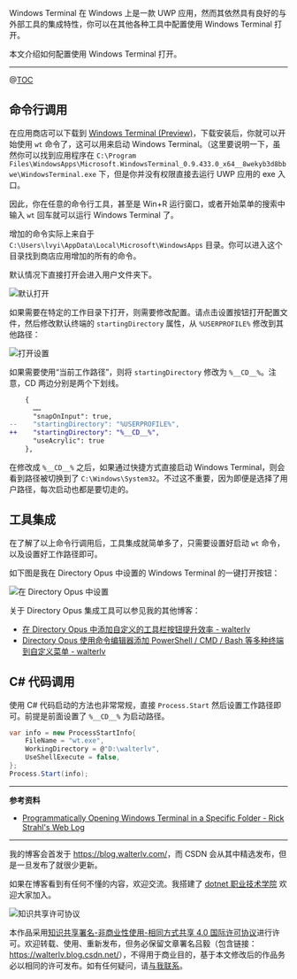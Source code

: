 

Windows Terminal 在 Windows 上是一款 UWP 应用，然而其依然具有良好的与外部工具的集成特性，你可以在其他各种工具中配置使用 Windows Terminal 打开。

本文介绍如何配置使用 Windows Terminal 打开。

---

@[TOC](本文内容)

## 命令行调用

在应用商店可以下载到 [Windows Terminal (Preview)](https://www.microsoft.com/store/productId/9N0DX20HK701)，下载安装后，你就可以开始使用 `wt` 命令了，这可以用来启动 Windows Terminal。（这里要说明一下，虽然你可以找到应用程序在 `C:\Program Files\WindowsApps\Microsoft.WindowsTerminal_0.9.433.0_x64__8wekyb3d8bbwe\WindowsTerminal.exe` 下，但是你并没有权限直接去运行 UWP 应用的 exe 入口。

因此，你在任意的命令行工具，甚至是 Win+R 运行窗口，或者开始菜单的搜索中输入 `wt` 回车就可以运行 Windows Terminal 了。

增加的命令实际上来自于 `C:\Users\lvyi\AppData\Local\Microsoft\WindowsApps` 目录。你可以进入这个目录找到商店应用增加的所有的命令。

默认情况下直接打开会进入用户文件夹下。

![默认打开](https://blog.walterlv.com/static/posts/2020-03-17-09-52-28.png)

如果需要在特定的工作目录下打开，则需要修改配置。请点击设置按钮打开配置文件，然后修改默认终端的 `startingDirectory` 属性，从 `%USERPROFILE%` 修改到其他路径：

![打开设置](https://blog.walterlv.com/static/posts/2020-03-17-09-53-59.png)

如果需要使用“当前工作路径”，则将 `startingDirectory` 修改为 `%__CD__%`。注意，CD 两边分别是两个下划线。

```diff
    {
      ……
      "snapOnInput": true,
--    "startingDirectory": "%USERPROFILE%",
++    "startingDirectory": "%__CD__%",
      "useAcrylic": true
    },
```

在修改成 `%__CD__%` 之后，如果通过快捷方式直接启动 Windows Terminal，则会看到路径被切换到了 `C:\Windows\System32`。不过这不重要，因为即便是选择了用户路径，每次启动也都是要切走的。

## 工具集成

在了解了以上命令行调用后，工具集成就简单多了，只需要设置好启动 `wt` 命令，以及设置好工作路径即可。

如下图是我在 Directory Opus 中设置的 Windows Terminal 的一键打开按钮：

![在 Directory Opus 中设置](https://blog.walterlv.com/static/posts/2020-03-17-10-02-46.png)

关于 Directory Opus 集成工具可以参见我的其他博客：

- [在 Directory Opus 中添加自定义的工具栏按钮提升效率 - walterlv](https://blog.walterlv.com/post/directory-opus-custom-toolbar-buttons.html)
- [Directory Opus 使用命令编辑器添加 PowerShell / CMD / Bash 等多种终端到自定义菜单 - walterlv](https://blog.walterlv.com/post/directory-opus-integrate-with-terminals.html)

## C# 代码调用

使用 C# 代码启动的方法也非常常规，直接 `Process.Start` 然后设置工作路径即可。前提是前面设置了 `%__CD__%` 为启动路径。

```csharp
var info = new ProcessStartInfo{
	FileName = "wt.exe",
	WorkingDirectory = @"D:\walterlv",
	UseShellExecute = false,
};
Process.Start(info);
```

---

**参考资料**

- [Programmatically Opening Windows Terminal in a Specific Folder - Rick Strahl's Web Log](https://weblog.west-wind.com/posts/2019/Sep/03/Programmatically-Opening-Windows-Terminal-in-a-Specific-Folder)

---

我的博客会首发于 <https://blog.walterlv.com/>，而 CSDN 会从其中精选发布，但是一旦发布了就很少更新。

如果在博客看到有任何不懂的内容，欢迎交流。我搭建了 [dotnet 职业技术学院](https://t.me/dotnet_campus) 欢迎大家加入。

![知识共享许可协议](https://img-blog.csdnimg.cn/20190406094629787.png)

本作品采用[知识共享署名-非商业性使用-相同方式共享 4.0 国际许可协议](http://creativecommons.org/licenses/by-nc-sa/4.0/)进行许可。欢迎转载、使用、重新发布，但务必保留文章署名吕毅（包含链接：<https://walterlv.blog.csdn.net/>），不得用于商业目的，基于本文修改后的作品务必以相同的许可发布。如有任何疑问，请[与我联系](mailto:walter.lv@qq.com)。
